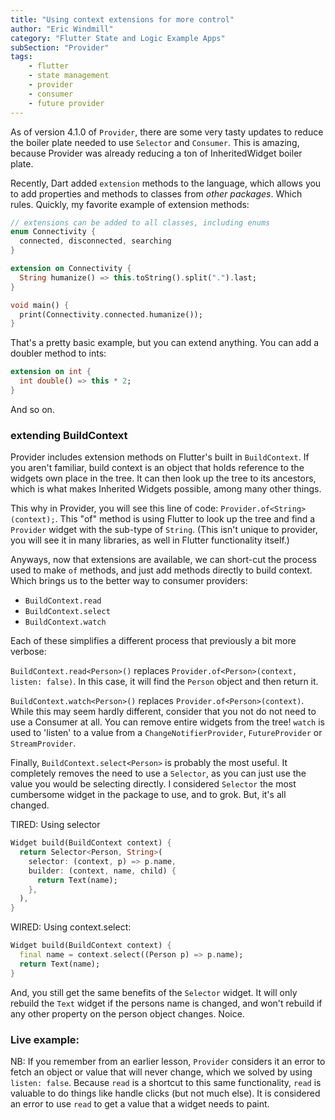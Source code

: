 ```yaml
---
title: "Using context extensions for more control"
author: "Eric Windmill"
category: "Flutter State and Logic Example Apps"
subSection: "Provider"
tags:
    - flutter
    - state management
    - provider
    - consumer
    - future provider
---
```


As of version 4.1.0 of `Provider`, there are some very tasty updates to reduce the boiler plate needed to use `Selector` and `Consumer`. This is amazing, because Provider was already reducing a ton of InheritedWidget boiler plate.

Recently, Dart added `extension` methods to the language, which allows you to add properties and methods to classes from _other packages_. Which rules. Quickly, my favorite example of extension methods:

```dart
// extensions can be added to all classes, including enums
enum Connectivity {
  connected, disconnected, searching
}

extension on Connectivity {
  String humanize() => this.toString().split(".").last;
}

void main() {
  print(Connectivity.connected.humanize());
}
```   

That's a pretty basic example, but you can extend anything. You can add a doubler method to ints:

```dart
extension on int {
  int double() => this * 2;
}
```

And so on.

### extending BuildContext 

Provider includes extension methods on Flutter's built in `BuildContext`. If you aren't familiar, build context is an object that holds reference to the widgets own place in the tree. It can then look up the tree to its ancestors, which is what makes Inherited Widgets possible, among many other things. 

This why in Provider, you will see this line of code: `Provider.of<String>(context);`. This "of" method is using Flutter to look up the tree and find a `Provider` widget with the sub-type of `String`. (This isn't unique to provider, you will see it in many libraries, as well in Flutter functionality itself.) 

Anyways, now that extensions are available, we can short-cut the process used to make `of` methods, and just add methods directly to build context. Which brings us to the better way to consumer providers:

- `BuildContext.read`
- `BuildContext.select`
- `BuildContext.watch`

Each of these simplifies a different process that previously a bit more verbose:

`BuildContext.read<Person>()` replaces `Provider.of<Person>(context, listen: false)`.  In this case, it will find the `Person` object and then return it.

`BuildContext.watch<Person>()` replaces `Provider.of<Person>(context)`. While this may seem hardly different, consider that you not do not need to use a Consumer at all. You can remove entire widgets from the tree! `watch` is used to 'listen' to a value from a  `ChangeNotifierProvider`, `FutureProvider` or `StreamProvider`.

Finally, `BuildContext.select<Person>` is probably the most useful. It completely removes the need to use a `Selector`, as you can just use the value you would be selecting directly. I considered `Selector` the most cumbersome widget in the package to use, and to grok. But, it's all changed.

TIRED: Using selector
```dart
Widget build(BuildContext context) {
  return Selector<Person, String>(
    selector: (context, p) => p.name,
    builder: (context, name, child) {
      return Text(name);
    },
  ),
}
``` 

WIRED: Using context.select: 
```dart
Widget build(BuildContext context) {
  final name = context.select((Person p) => p.name);
  return Text(name);
}
```

And, you still get the same benefits of the `Selector` widget. It will only rebuild the `Text` widget if the persons name is changed, and won't rebuild if any other property on the person object changes. Noice.


### Live example:

<!-- iFrame -->

NB: If you remember from an earlier lesson, `Provider` considers it an error to fetch an object or value that will never change, which we solved by using `listen: false`. Because `read` is a shortcut to this same functionality, `read` is valuable to do things like handle clicks (but not much else). It is considered an error to use `read` to get a value that a widget needs to paint.